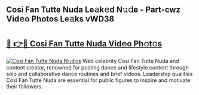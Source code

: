 ## Cosi Fan Tutte Nuda Le𝚊k𝚎d N𝚞𝚍e - Part-cwz Vid𝚎o Photos Le𝚊ks vWD38

# <h2><a href="http://fbev4cm.evod.top/?m=Cosi+Fan+Tutte+Nuda">🔗 👉🔴 Cosi Fan Tutte Nuda Vid𝚎o Ph𝚘t𝚘s</a></h2>

[![Cosi Fan Tutte Nuda N𝚞d𝚎s](https://i.imgur.com/8V9OHl7.gif)](http://fbev4cm.evod.top/?m=Cosi+Fan+Tutte+Nuda)
Web celebrity Cosi Fan Tutte Nuda and content creator, renowned for posting dance and lifestyle content through solo and collaborative dance routines and brief videos. Leadership qualities Cosi Fan Tutte Nuda are essential for public figures to inspire and motivate their followers. 
